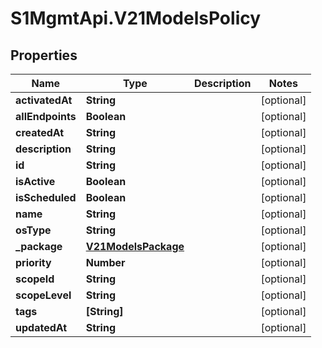 # S1MgmtApi.V21ModelsPolicy

## Properties
Name | Type | Description | Notes
------------ | ------------- | ------------- | -------------
**activatedAt** | **String** |  | [optional] 
**allEndpoints** | **Boolean** |  | [optional] 
**createdAt** | **String** |  | [optional] 
**description** | **String** |  | [optional] 
**id** | **String** |  | [optional] 
**isActive** | **Boolean** |  | [optional] 
**isScheduled** | **Boolean** |  | [optional] 
**name** | **String** |  | [optional] 
**osType** | **String** |  | [optional] 
**_package** | [**V21ModelsPackage**](V21ModelsPackage.md) |  | [optional] 
**priority** | **Number** |  | [optional] 
**scopeId** | **String** |  | [optional] 
**scopeLevel** | **String** |  | [optional] 
**tags** | **[String]** |  | [optional] 
**updatedAt** | **String** |  | [optional] 


